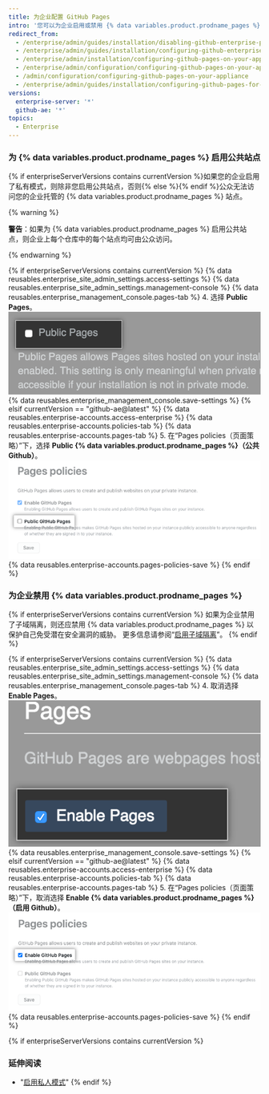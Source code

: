 ```yaml
---
title: 为企业配置 GitHub Pages
intro: '您可以为企业启用或禁用 {% data variables.product.prodname_pages %}，并选择是否让站点被公开访问。'
redirect_from:
  - /enterprise/admin/guides/installation/disabling-github-enterprise-pages/
  - /enterprise/admin/guides/installation/configuring-github-enterprise-pages/
  - /enterprise/admin/installation/configuring-github-pages-on-your-appliance
  - /enterprise/admin/configuration/configuring-github-pages-on-your-appliance
  - /admin/configuration/configuring-github-pages-on-your-appliance
  - /enterprise/admin/guides/installation/configuring-github-pages-for-your-enterprise/
versions:
  enterprise-server: '*'
  github-ae: '*'
topics:
  - Enterprise
---
```


### 为 {% data variables.product.prodname_pages %} 启用公共站点

{% if enterpriseServerVersions contains currentVersion %}如果您的企业启用了私有模式，则除非您启用公共站点，否则{% else %}{% endif %}公众无法访问您的企业托管的 {% data variables.product.prodname_pages %} 站点。

{% warning %}

**警告**：如果为 {% data variables.product.prodname_pages %} 启用公共站点，则企业上每个仓库中的每个站点均可由公众访问。

{% endwarning %}

{% if enterpriseServerVersions contains currentVersion %}
{% data reusables.enterprise_site_admin_settings.access-settings %}
{% data reusables.enterprise_site_admin_settings.management-console %}
{% data reusables.enterprise_management_console.pages-tab %}
4. 选择 **Public Pages**。 ![启用公共页面复选框](/assets/images/enterprise/management-console/public-pages-checkbox.png)
{% data reusables.enterprise_management_console.save-settings %}
{% elsif currentVersion == "github-ae@latest" %}
{% data reusables.enterprise-accounts.access-enterprise %}
{% data reusables.enterprise-accounts.policies-tab %}
{% data reusables.enterprise-accounts.pages-tab %}
5. 在“Pages policies（页面策略）”下，选择 **Public {% data variables.product.prodname_pages %}（公共 Github）**。 ![用于启用公共 {% data variables.product.prodname_pages %} 的复选框](/assets/images/enterprise/business-accounts/public-github-pages-checkbox.png)
{% data reusables.enterprise-accounts.pages-policies-save %}
{% endif %}

### 为企业禁用 {% data variables.product.prodname_pages %}

{% if enterpriseServerVersions contains currentVersion %}
如果为企业禁用了子域隔离，则还应禁用
{% data variables.product.prodname_pages %} 以保护自己免受潜在安全漏洞的威胁。 更多信息请参阅“[启用子域隔离](/admin/configuration/enabling-subdomain-isolation)”。
{% endif %}

{% if enterpriseServerVersions contains currentVersion %}
{% data reusables.enterprise_site_admin_settings.access-settings %}
{% data reusables.enterprise_site_admin_settings.management-console %}
{% data reusables.enterprise_management_console.pages-tab %}
4. 取消选择 **Enable Pages**。 ![禁用 {% data variables.product.prodname_pages %} 复选框](/assets/images/enterprise/management-console/pages-select-button.png)
{% data reusables.enterprise_management_console.save-settings %}
{% elsif currentVersion == "github-ae@latest" %}
{% data reusables.enterprise-accounts.access-enterprise %}
{% data reusables.enterprise-accounts.policies-tab %}
{% data reusables.enterprise-accounts.pages-tab %}
5. 在“Pages policies（页面策略）”下，取消选择 **Enable {% data variables.product.prodname_pages %}（启用 Github）**。 ![禁用 {% data variables.product.prodname_pages %} 复选框](/assets/images/enterprise/business-accounts/enable-github-pages-checkbox.png)
{% data reusables.enterprise-accounts.pages-policies-save %}
{% endif %}

{% if enterpriseServerVersions contains currentVersion %}
### 延伸阅读

- "[启用私人模式](/admin/configuration/enabling-private-mode)"
{% endif %}
